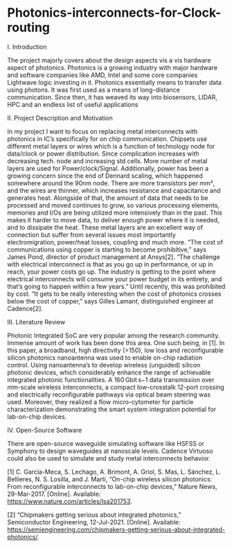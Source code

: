 # Photonics-interconnects-for-Clock-routing
I. Introduction

The project majorly covers about the design aspects vis a vis hardware aspect of photonics. Photonics is a growing industry with major hardware and software companies like AMD, Intel and some core companies Lightwave logic investing in it. Photonics essentially means to transfer data using photons. It was first used as a means of long-distance communication. Since then, it has weaved its way into biosensors, LIDAR, HPC and an endless list of useful applications

II. Project Description and Motivation

In my project I want to focus on replacing metal interconnects with photonics in IC’s specifically for on chip communication. Chipsets use different metal layers or wires which is a function of technology node for data/clock or power distribution. Since complication increases with decreasing tech. node and increasing std cells. More number of metal layers are used for Power/clock/Signal. Additionally, power has been a growing concern since the end of Dennard scaling, which happened somewhere around the 90nm node. There are more transistors per mm², and the wires are thinner, which increases resistance and capacitance and generates heat. Alongside of that, the amount of data that needs to be processed and moved continues to grow, so various processing elements, memories and I/Os are being utilized more intensively than in the past. This makes it harder to move data, to deliver enough power where it is needed, and to dissipate the heat. These metal layers are an excellent way of connection but suffer from several issues most importantly electromigration, power/heat losses, coupling and much more. “The cost of communications using copper is starting to become prohibitive,” says James Pond, director of product management at Ansys[2]. “The challenge with electrical interconnect is that as you go up in performance, or up in reach, your power costs go up. The industry is getting to the point where electrical interconnects will consume your power budget in its entirety, and that’s going to happen within a few years.” Until recently, this was prohibited by cost. “It gets to be really interesting when the cost of photonics crosses below the cost of copper,” says Gilles Lamant, distinguished engineer at Cadence[2].

III. Literature Review

Photonic Integrated SoC are very popular among the research community. Immense amount of work has been done this area. One such being, in [1]. In this paper, a broadband, high directivity (>150), low loss and reconfigurable silicon photonics nanoantenna was used to enable on-chip radiation control. Using nanoantenna’s to develop wireless (unguided) silicon photonic devices, which considerably enhance the range of achievable integrated photonic functionalities. A 160 Gbit s−1 data transmission over mm-scale wireless interconnects, a compact low-crosstalk 12-port crossing and electrically reconfigurable pathways via optical beam steering was used. Moreover, they realized a flow micro-cytometer for particle characterization demonstrating the smart system integration potential for lab-on-chip devices.

IV. Open-Source Software

There are open-source waveguide simulating software like HSFSS or Symphony to design waveguides at nanoscale levels. Cadence Virtuoso could also be used to simulate and study metal interconnects behavior.

[1] C. García-Meca, S. Lechago, A. Brimont, A. Griol, S. Mas, L. Sánchez, L. Bellieres, N. S. Losilla, and J. Martí, “On-chip wireless silicon photonics: From reconfigurable interconnects to lab-on-chip devices,” Nature News, 29-Mar-2017. [Online]. Available: https://www.nature.com/articles/lsa201753.

[2] “Chipmakers getting serious about integrated photonics,” Semiconductor Engineering, 12-Jul-2021. [Online]. Available: https://semiengineering.com/chipmakers-getting-serious-about-integrated-photonics/.
